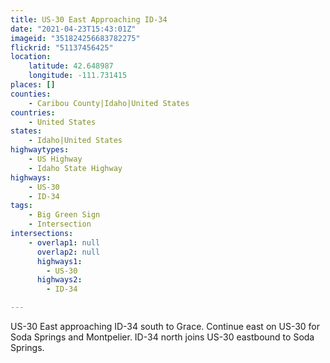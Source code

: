 ```yaml
---
title: US-30 East Approaching ID-34
date: "2021-04-23T15:43:01Z"
imageid: "351824256683782275"
flickrid: "51137456425"
location:
    latitude: 42.648987
    longitude: -111.731415
places: []
counties:
    - Caribou County|Idaho|United States
countries:
    - United States
states:
    - Idaho|United States
highwaytypes:
    - US Highway
    - Idaho State Highway
highways:
    - US-30
    - ID-34
tags:
    - Big Green Sign
    - Intersection
intersections:
    - overlap1: null
      overlap2: null
      highways1:
        - US-30
      highways2:
        - ID-34

---
```

US-30 East approaching ID-34 south to Grace.  Continue east on US-30 for Soda Springs and Montpelier.  ID-34 north joins US-30 eastbound to Soda Springs.